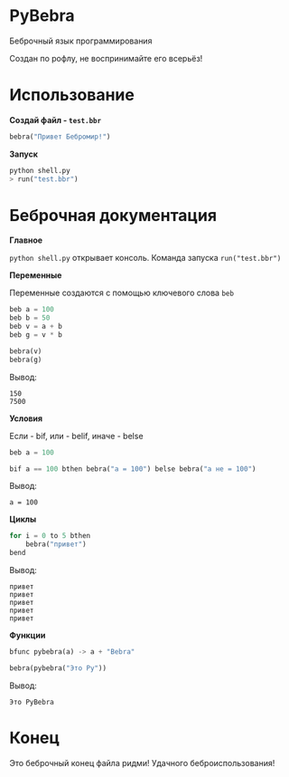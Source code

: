 # PyBebra
Беброчный язык программирования

Создан по рофлу, не воспринимайте его всерьёз!

# Использование
**Создай файл - `test.bbr`**
```py
bebra("Привет Бебромир!")
```
**Запуск**

```py
python shell.py
> run("test.bbr")
```

# Беброчная документация

**Главное**

`python shell.py` открывает консоль. Команда запуска `run("test.bbr")`

**Переменные**

Переменные создаются с помощью ключевого слова `beb`

```py
beb a = 100
beb b = 50
beb v = a + b
beb g = v * b

bebra(v)
bebra(g)
```

Вывод:
```
150
7500
```

**Условия**

Если - bif, или - belif, иначе - belse

```py
beb a = 100

bif a == 100 bthen bebra("a = 100") belse bebra("a не = 100")
```

Вывод:
```
а = 100
```

**Циклы**

```py
for i = 0 to 5 bthen
    bebra("привет")
bend
```

Вывод:
```
привет
привет
привет
привет
привет
```

**Функции**

```py
bfunc pybebra(a) -> a + "Bebra"

bebra(pybebra("Это Py"))
```

Вывод:
```
Это PyBebra
```

# Конец
Это беброчный конец файла ридми! Удачного беброиспользования!
